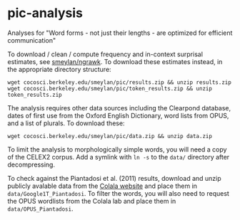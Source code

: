 # pic-analysis
Analyses for "Word forms - not just their lengths - are optimized for efficient communication"

To download / clean / compute frequency and  in-context surprisal estimates, see [smeylan/ngrawk](https://github.com/smeylan/ngrawk/). 
To download these estimates instead, in the appropriate directory structure:

`wget cocosci.berkeley.edu/smeylan/pic/results.zip && unzip results.zip`  
`wget cocosci.berkeley.edu/smeylan/pic/token_results.zip && unzip token_results.zip`

The analysis requires other data sources including the Clearpond database, dates of first use from the Oxford English Dictionary, word lists from OPUS, and a list of plurals.
To download these:

`wget cocosci.berkeley.edu/smeylan/pic/data.zip && unzip data.zip`

To limit the analysis to morphologically simple words, you will need a copy of the CELEX2 corpus. Add a symlink with `ln -s` to the `data/` directory after decompressing.

To check against the Piantadosi et al. (2011) results, download and unzip publicly avalable data from the [Colala website](https://colala.bcs.rochester.edu/data/PiantadosiTilyGibson2011/Google10L-1T/) and place them in `data/Google1T_Piantadosi`. To filter the words, you will also need to request the OPUS wordlists from the Colala lab and place them in `data/OPUS_Piantadosi`.
